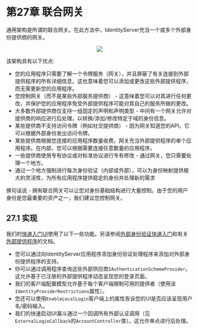 # 第27章 联合网关
通用架构是所谓的联合网关。在此方法中，IdentityServer充当一个或多个外部身份提供商的网关。

<div align="center">
<image src="https://identityserver4.readthedocs.io/en/latest/_images/federation_gateway.png" />
</div>

该架构具有以下优点:

* 您的应用程序只需要了解一个令牌服务（网关），并且屏蔽了有关连接到外部提供程序的所有详细信息。这也意味着您可以添加或更改这些外部提供程序，而无需更新您的应用程序。
* 您控制网关（而不是某些外部服务提供商） - 这意味着您可以对其进行任何更改，并保护您的应用程序免受外部提供程序可能对其自己的服务所做的更改。
* 大多数外部提供商仅支持一组固定的声明和声明类型 - 中间有一个网关允许对提供商的响应进行后处理，以转换/添加/修改特定于域的身份信息。
* 某些提供商不支持访问令牌（例如社交提供商） - 因为网关知道您的API，它可以根据外部身份发出访问令牌。
* 某些提供商根据您连接的应用程序数量收费。网关充当外部提供程序的单个应用程序。在内部，您可以根据需要连接任意数量的应用程序。
* 一些提供商使用专有协议或对标准协议进行专有修改 - 通过网关，您只需要处理一个地方。
* 通过一个地方强制进行每次身份验证（内部或外部），可以为身份映射提供极大的灵活性，为所有应用程序提供稳定的身份并处理新的需求  

换句话说 - 拥有联合网关可以让您对身份基础结构进行大量控制。由于您的用户身份是您最重要的资产之一，我们建议您控制网关。

## 27.1 实现
我们的[快速入门UI](https://github.com/IdentityServer/IdentityServer4.Quickstart.UI)使用了以下一些功能。另请参阅[外部身份验证快速入门](https://github.com/thinksjay/IdentityServer4/blob/master/%E7%AC%AC%E4%BA%8C%E9%83%A8%E5%88%86%20%E5%BF%AB%E9%80%9F%E5%85%A5%E9%97%A8/%E7%AC%AC12%E7%AB%A0%20%E6%B7%BB%E5%8A%A0%E5%AF%B9%E5%A4%96%E9%83%A8%E8%AE%A4%E8%AF%81%E7%9A%84%E6%94%AF%E6%8C%81.md)和有关[外部提供程序](https://github.com/thinksjay/IdentityServer4/blob/master/%E7%AC%AC%E4%B8%89%E9%83%A8%E5%88%86%20%E4%B8%BB%E9%A2%98/%E7%AC%AC22%E7%AB%A0%20%E4%BD%BF%E7%94%A8%E5%A4%96%E9%83%A8%E8%BA%AB%E4%BB%BD%E6%8F%90%E4%BE%9B%E5%95%86%E7%99%BB%E5%BD%95.md)的文档。

* 您可以通过向IdentityServer应用程序添加身份验证处理程序来添加对外部身份提供程序的支持。
* 你可以通过调用程序查询这些外部供应商`IAuthenticationSchemeProvider`。这允许基于已注册的外部提供程序动态呈现您的登录页面。
* 我们的客户端配置模型允许基于每个客户端限制可用的提供者（使用该`IdentityProviderRestrictions`属性）。
* 您还可以使用`EnableLocalLogin`客户端上的属性告诉您的UI是否应该呈现用户名/密码输入。
* 我们的快速启动UI漏斗通过一个回调所有外部认证调用（见`ExternalLoginCallback`的`AccountController`类）。这允许单点进行后处理。
